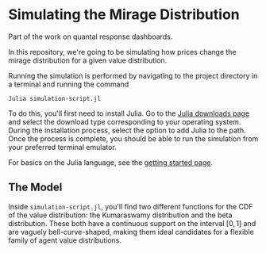 # Simulating the Mirage Distribution
Part of the work on quantal response dashboards.

In this repository, we're going to be simulating how prices change the mirage distribution for a given value distribution.

Running the simulation is performed by navigating to the project directory in a terminal and running the command

```
Julia simulation-script.jl
```

To do this, you'll first need to install Julia. Go to the [Julia downloads page](https://julialang.org/downloads/#current_stable_release) and select the download type corresponding to your operating system. During the installation process, select the option to add Julia to the path. Once the process is complete, you should be able to run the simulation from your preferred terminal emulator.

For basics on the Julia language, see the [getting started page](https://docs.julialang.org/en/v1/manual/getting-started/).


## The Model
Inside `simulation-script.jl`, you'll find two different functions for the CDF of the value distribution: the Kumaraswamy distribution and the beta distribution. These both have a continuous support on the interval $[0, 1]$ and are vaguely bell-curve-shaped, making them ideal candidates for a flexible family of agent value distributions.
